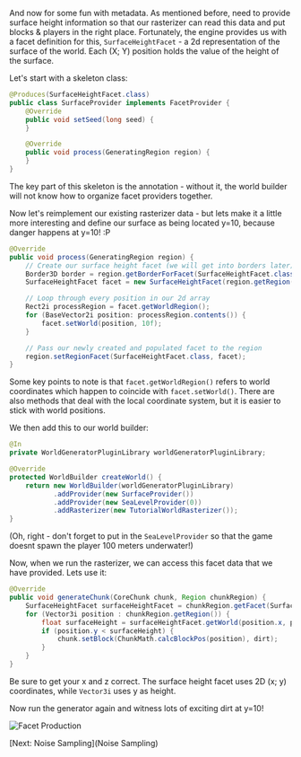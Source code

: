 And now for some fun with metadata.  As mentioned before, need to provide surface height information so that our rasterizer can read this data and put blocks & players in the right place.  Fortunately, the engine provides us with a facet definition for this, `SurfaceHeightFacet` - a 2d representation of the surface of the world.  Each (X; Y) position holds the value of the height of the surface.

Let's start with a skeleton class:
```java
@Produces(SurfaceHeightFacet.class)
public class SurfaceProvider implements FacetProvider {
    @Override
    public void setSeed(long seed) {
    }

    @Override
    public void process(GeneratingRegion region) {
    }
}
```

The key part of this skeleton is the annotation - without it, the world builder will not know how to organize facet providers together.

Now let's reimplement our existing rasterizer data - but lets make it a little more interesting and define our surface as being located y=10, because danger happens at y=10! :P

```java
@Override
public void process(GeneratingRegion region) {
    // Create our surface height facet (we will get into borders later)
    Border3D border = region.getBorderForFacet(SurfaceHeightFacet.class);
    SurfaceHeightFacet facet = new SurfaceHeightFacet(region.getRegion(), border);

    // Loop through every position in our 2d array
    Rect2i processRegion = facet.getWorldRegion();
    for (BaseVector2i position: processRegion.contents()) {
        facet.setWorld(position, 10f);
    }

    // Pass our newly created and populated facet to the region
    region.setRegionFacet(SurfaceHeightFacet.class, facet);
}
```

Some key points to note is that `facet.getWorldRegion()` refers to world coordinates which happen to coincide with `facet.setWorld()`.  There are also methods that deal with the local coordinate system, but it is easier to stick with world positions.

We then add this to our world builder:

```java
@In
private WorldGeneratorPluginLibrary worldGeneratorPluginLibrary;

@Override
protected WorldBuilder createWorld() {
    return new WorldBuilder(worldGeneratorPluginLibrary)
           .addProvider(new SurfaceProvider())
           .addProvider(new SeaLevelProvider(0))
           .addRasterizer(new TutorialWorldRasterizer());
}
```

(Oh, right - don't forget to put in the ```SeaLevelProvider``` so that the game doesnt spawn the player 100 meters underwater!)

Now, when we run the rasterizer, we can access this facet data that we have provided.  Lets use it:

```java
@Override
public void generateChunk(CoreChunk chunk, Region chunkRegion) {
    SurfaceHeightFacet surfaceHeightFacet = chunkRegion.getFacet(SurfaceHeightFacet.class);
    for (Vector3i position : chunkRegion.getRegion()) {
        float surfaceHeight = surfaceHeightFacet.getWorld(position.x, position.z);
        if (position.y < surfaceHeight) {
            chunk.setBlock(ChunkMath.calcBlockPos(position), dirt);
        }
    }
}
```

Be sure to get your x and z correct.  The surface height facet uses 2D (x; y) coordinates, while `Vector3i` uses y as height.

Now run the generator again and witness lots of exciting dirt at y=10!

![Facet Production](https://raw.githubusercontent.com/Terasology/TutorialWorldGeneration/master/images/Facet%20Production.png)

[Next: Noise Sampling](Noise Sampling)